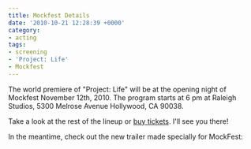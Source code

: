 ```yaml
---
title: Mockfest Details
date: '2010-10-21 12:28:39 +0000'
category:
- acting
tags:
- screening
- 'Project: Life'
- Mockfest
---
```


The world premiere of "Project: Life" will be at the opening night of Mockfest
November 12th, 2010. The program starts at 6 pm at Raleigh Studios, 5300 Melrose
Avenue Hollywood, CA 90038.

Take a look at the rest of the lineup or [buy
tickets](http://mockfest.eventbrite.com/). I'll see you there!

In the meantime, check out the new trailer made specially for MockFest:

<object width="640" height="385"><param name="movie"
value="http://www.youtube.com/v/aA0Nfbw6V-s?fs=1&amp;hl=en_US"></param><param
name="allowFullScreen" value="true"></param><param name="allowscriptaccess"
value="always"></param><embed
src="http://www.youtube.com/v/aA0Nfbw6V-s?fs=1&amp;hl=en_US"
type="application/x-shockwave-flash" allowscriptaccess="always"
allowfullscreen="true" width="640" height="385"></embed></object>

